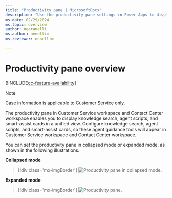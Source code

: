 ```yaml
---
title: "Productivity pane | MicrosoftDocs"
description: "Use the productivity pane settings in Power Apps to display agent scripts and smart-assist cards for your agents."
ms.date: 02/29/2024
ms.topic: overview
author: neeranelli
ms.author: nenellim
ms.reviewer: nenellim

---
```


# Productivity pane overview

[!INCLUDE[cc-feature-availability](../../includes/cc-feature-availability.md)]

> [!NOTE]
> Case information is applicable to Customer Service only.



The productivity pane in Customer Service workspace and Contact Center workspace enables you to display knowledge search, agent scripts, and smart-assist cards in a unified view. Configure knowledge search, agent scripts, and smart-assist cards, so these agent guidance tools will appear in Customer Service workspace and Contact Center workspace.

You can set the productivity pane in collapsed mode or expanded mode, as shown in the following illustrations.

**Collapsed mode**

> [!div class='mx-imgBorder']
> ![Productivity pane in collapsed mode.](../media/productivity-pane-collapsed.PNG "Productivity pane in collapsed mode")

**Expanded mode**

> [!div class='mx-imgBorder']
> ![Productivity pane.](../media/productivity-pane-expanded.png "Productivity pane in expanded mode")
